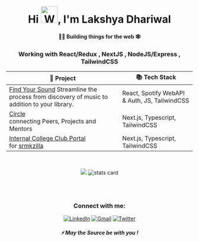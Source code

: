 
<h1 align="center">Hi <img src="wave.gif" 
         alt="Waving hand animated gif"
         height="45"
         width="45" />, I'm Lakshya Dhariwal</h1>
<h4 align="center">
👷‍♂️ Building things for the web 🕸
</h4>
<h3 align="center">
    Working with React/Redux , NextJS , NodeJS/Express , TailwindCSS 
</h3>
<div align="center">
         
|🚀  Project                                                                                             | 📚 Tech Stack                           |
|-------------------------------------------------------------------------------------------------------|--------------------------------------|
| [Find Your Sound](https://github.com/lakshya-dhariwal/find-your-sound)  Streamline the process from discovery of music to addition to your library.                              | React, Spotify WebAPI & Auth, JS, TailwindCSS |
| [Circle](https://your-circle.co)<br> connecting Peers, Projects and Mentors | Next.js, Typescript, TailwindCSS     |
| [Internal College Club Portal](https://vimeo.com/680907687)<br>for [srmkzilla](http://github.com/srm-kzilla)  | Next.js, Typescript, TailwindCSS     |
         
</div>
<br/>
<p align="center">
         <img src="https://github-profile-summary-cards.vercel.app/api/cards/most-commit-language?username=lakshya-dhariwal&theme=dracula" />
        <img alt= "stats card" src="https://github-profile-summary-cards.vercel.app/api/cards/stats?username=lakshya-dhariwal&theme=dracula">

<p>
<br/><br/>
<h3 align="center">Connect with me:</h3>
<p align="center">
<a href="https://www.linkedin.com/in/lakshya-dhariwal/" target="_blank" rel="noopener"><img alt="LinkedIn"
                src="https://img.shields.io/badge/linkedin-%230077B5.svg?&style=for-the-badge&logo=linkedin&logoColor=white" /></a>
        <a href="mailto:lakshyadhariwal9@gmail.com"target="_blank" rel="noopener"><img alt="Gmail"
                src="https://img.shields.io/badge/-Gmail-D14836?style=for-the-badge&logo=Gmail&logoColor=white" /></a>
        <a href="https://twitter.com/Lakshya_OnALoop" target="_blank" rel="noopener"><img alt="Twitter"
                src="https://img.shields.io/badge/Twitter-1DA1F2?style=for-the-badge&logo=twitter&logoColor=white"></a>
         
</p>

<h5 align="center">⚡ May the Source be with you !</h5>

 




 









